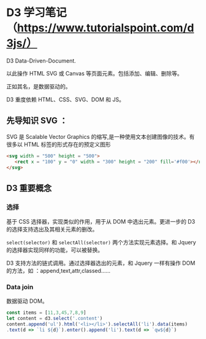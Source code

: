 # D3 学习笔记（https://www.tutorialspoint.com/d3js/）

D3 Data-Driven-Document.

以此操作 HTML SVG 或 Canvas 等页面元素。包括添加、编辑、删除等。

正如其名，是数据驱动的。

D3 重度依赖 HTML、CSS、SVG、DOM 和 JS。

## 先导知识 SVG ：

SVG 是 Scalable Vector Graphics 的缩写,是一种使用文本创建图像的技术。有很多以 HTML 标签的形式存在的预定义图形

```html
<svg width = "500" height = "500">
   <rect x = "100" y = "0" width = "300" height = "200" fill='#f00'></rect>
</svg>
```


## D3 重要概念

### 选择

基于 CSS 选择器，实现类似的作用，用于从 DOM 中选出元素。更进一步的 D3 的选择支持选出及其相关元素的删改。

`select(selector)` 和 `selectAll(selector)` 两个方法实现元素选择。和 Jquery 的选择器实现同样的功能，可以被替换。

D3 支持方法的链式调用。通过选择器选出的元素，和 Jquery 一样有操作 DOM 的方法，如 ：append,text,attr,classed……

### Data join

数据驱动 DOM。

```js
const items = [11,3,45,7,8,9]
let content = d3.select('.content')
content.append('ul').html('<li></li>').selectAll('li').data(items)
.text(d => `li ${d}`).enter().append('li').text(d => `qw${d}`)
```